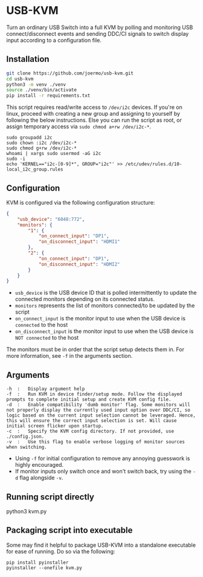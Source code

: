 # USB-KVM
Turn an ordinary USB Switch into a full KVM by polling and monitoring USB connect/disconnect events and sending DDC/CI signals to switch display input according to a configuration file.

## Installation
```sh
git clone https://github.com/joermo/usb-kvm.git
cd usb-kvm
python3 -m venv ./venv
source ./venv/bin/activate
pip install -r requirements.txt
```
This script requires read/write access to `/dev/i2c` devices. If you're on linux, proceed with creating a new group and assigning to yourself by following the below instructions. Else you can run the script as root, or assign temporary access via `sudo chmod a+rw /dev/i2c-*`.
```
sudo groupadd i2c
sudo chown :i2c /dev/i2c-*
sudo chmod g+rw /dev/i2c-*
whoami | xargs sudo usermod -aG i2c
sudo -i
echo 'KERNEL=="i2c-[0-9]*", GROUP="i2c"' >> /etc/udev/rules.d/10-local_i2c_group.rules
```

## Configuration
KVM is configured via the following configuration structure:
```json
{
    "usb_device": "6048:772",
    "monitors": {
        "1": {
            "on_connect_input": "DP1",
            "on_disconnect_input": "HDMI1"
        },
        "2": {
            "on_connect_input": "DP1",
            "on_disconnect_input": "HDMI2"
        }
    }
}
```
- `usb_device` is the USB device ID that is polled intermittently to update the connected monitors depending on its connected status.
- `monitors` represents the list of monitors connected/to be updated by the script
- `on_connect_input` is the monitor input to use when the USB device is `connected` to the host
- `on_disconnect_input` is the monitor input to use when the USB device is `NOT connected` to the host

The monitors must be in order that the script setup detects them in. For more information, see `-f` in the arguments section.


## Arguments
```
-h  :   Display argument help
-f  :   Run KVM in device finder/setup mode. Follow the displayed prompts to complete initial setup and create KVM config file.
-d  :   Enable compatibility 'dumb monitor' flag. Some monitors will not properly display the currently used input option over DDC/CI, so logic based on the current input selection cannot be leveraged. Hence, this will ensure the correct input selection is set. Will cause initial screen flicker upon startup.
-c  :   Specify the KVM config directory. If not provided, use ./config.json.
-v  :   Use this flag to enable verbose logging of monitor sources when switching.
```

- Using `-f` for initial configuration to remove any annoying guesswork is highly encouraged.
- If monitor inputs only switch once and won't switch back, try using the `-d` flag alongside `-v`.

## Running script directly
python3 kvm.py

## Packaging script into executable
Some may find it helpful to package USB-KVM into a standalone executable for ease of running. Do so via the following:
```
pip install pyinstaller
pyinstaller --onefile kvm.py
```
